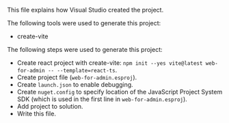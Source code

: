 This file explains how Visual Studio created the project.

The following tools were used to generate this project:
- create-vite

The following steps were used to generate this project:
- Create react project with create-vite: `npm init --yes vite@latest web-for-admin -- --template=react-ts`.
- Create project file (`web-for-admin.esproj`).
- Create `launch.json` to enable debugging.
- Create `nuget.config` to specify location of the JavaScript Project System SDK (which is used in the first line in `web-for-admin.esproj`).
- Add project to solution.
- Write this file.
